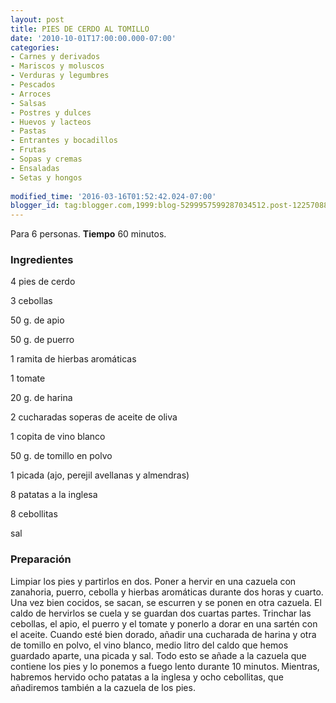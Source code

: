 ```yaml
---
layout: post
title: PIES DE CERDO AL TOMILLO
date: '2010-10-01T17:00:00.000-07:00'
categories:
- Carnes y derivados
- Mariscos y moluscos
- Verduras y legumbres
- Pescados
- Arroces
- Salsas
- Postres y dulces
- Huevos y lacteos
- Pastas
- Entrantes y bocadillos
- Frutas
- Sopas y cremas
- Ensaladas
- Setas y hongos
 
modified_time: '2016-03-16T01:52:42.024-07:00'
blogger_id: tag:blogger.com,1999:blog-5299957599287034512.post-1225708802876046239
---
```


Para 6 personas.
<b>Tiempo</b> 60 minutos.

<h3>Ingredientes</h3>

4 pies de cerdo

3 cebollas

50 g. de apio

50 g. de puerro

1 ramita de hierbas aromáticas

1 tomate

20 g. de harina

2 cucharadas soperas de aceite de oliva

1 copita de vino blanco

50 g. de tomillo en polvo

1 picada (ajo, perejil avellanas y almendras)

8 patatas a la inglesa

8 cebollitas

sal

<h3>Preparación</h3>

Limpiar los pies y partirlos en dos. Poner a hervir en una cazuela con zanahoria, puerro, cebolla y hierbas aromáticas durante dos horas y cuarto. Una vez bien cocidos, se sacan, se escurren y se ponen en otra cazuela. El caldo de hervirlos se cuela y se guardan dos cuartas partes. Trinchar las cebollas, el apio, el puerro y el tomate y ponerlo a dorar en una sartén con el aceite. Cuando esté bien dorado, añadir una cucharada de harina y otra de tomillo en polvo, el vino blanco, medio litro del caldo que hemos guardado aparte, una picada y sal. Todo esto se añade a la cazuela que contiene los pies y lo ponemos a fuego lento durante 10 minutos. Mientras, habremos hervido ocho patatas a la inglesa y ocho cebollitas, que añadiremos también a la cazuela de los pies.

